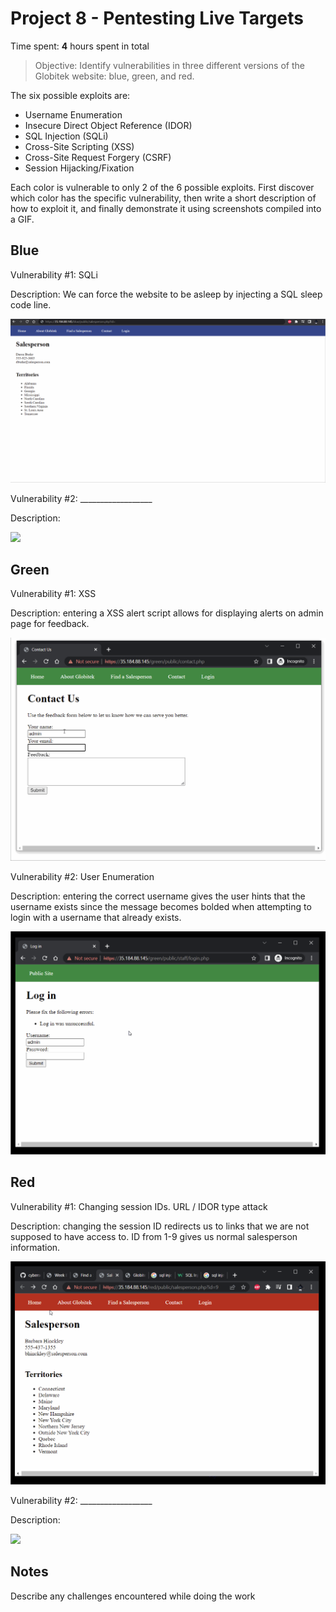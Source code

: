 # Project 8 - Pentesting Live Targets

Time spent: **4** hours spent in total

> Objective: Identify vulnerabilities in three different versions of the Globitek website: blue, green, and red.

The six possible exploits are:

* Username Enumeration
* Insecure Direct Object Reference (IDOR)
* SQL Injection (SQLi)
* Cross-Site Scripting (XSS)
* Cross-Site Request Forgery (CSRF)
* Session Hijacking/Fixation

Each color is vulnerable to only 2 of the 6 possible exploits. First discover which color has the specific vulnerability, then write a short description of how to exploit it, and finally demonstrate it using screenshots compiled into a GIF.

## Blue

Vulnerability #1: SQLi

Description: We can force the website to be asleep by injecting a SQL sleep code line.

<img src="https://github.com/hoonman/cybersecurityWeek9/blob/main/blue1.gif">

Vulnerability #2: __________________

Description:

<img src="blue-vuln2.gif">

## Green

Vulnerability #1: XSS

Description: entering a XSS alert script allows for displaying alerts on admin page for feedback.

<img src="https://github.com/hoonman/cybersecurityWeek9/blob/main/green1.gif">

Vulnerability #2: User Enumeration

Description: entering the correct username gives the user hints that the username exists since the message becomes bolded when attempting to login with a username that already exists.

<img src="https://github.com/hoonman/cybersecurityWeek9/blob/main/green2.gif">


## Red

Vulnerability #1: Changing session IDs. URL / IDOR type attack

Description: changing the session ID redirects us to links that we are not supposed to have access to.
ID from 1-9 gives us normal salesperson information. 

<img src="https://github.com/hoonman/cybersecurityWeek9/blob/main/red1.gif">

Vulnerability #2: __________________

Description:

<img src="red-vuln2.gif">


## Notes

Describe any challenges encountered while doing the work

